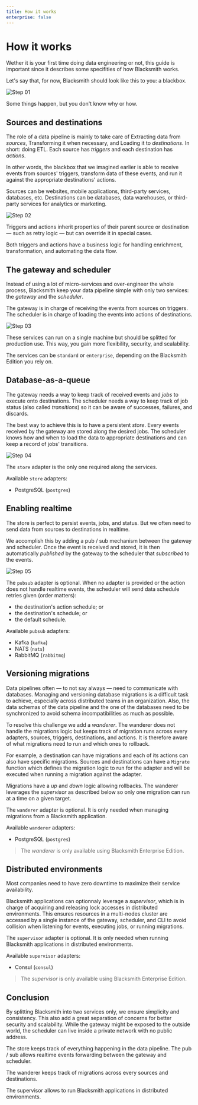 ```yaml
---
title: How it works
enterprise: false
---
```


# How it works

Wether it is your first time doing data engineering or not, this guide is important
since it describes some specifities of how Blacksmith works.

Let's say that, for now, Blacksmith should look like this to you: a blackbox.

![Step 01](/images/blacksmith/how.001.png)

Some things happen, but you don't know why or how.

## Sources and destinations

The role of a data pipeline is mainly to take care of Extracting data from *sources*,
Transforming it when necessary, and Loading it to *destinations*. In short: doing ETL.
Each source has *triggers* and each destination has *actions*.

In other words, the blackbox that we imagined earlier is able to receive events from
sources' triggers, transform data of these events, and run it against the appropriate
destinations' actions.

Sources can be websites, mobile applications, third-party services, databases, etc.
Destinations can be databases, data warehouses, or third-party services for analytics
or marketing.

![Step 02](/images/blacksmith/how.002.png)

Triggers and actions inherit properties of their parent source or destination — such
as retry logic — but can override it in special cases.

Both triggers and actions have a business logic for handling enrichment, transformation,
and automating the data flow.

## The gateway and scheduler

Instead of using a lot of micro-services and over-engineer the whole process, Blacksmith
keep your data pipeline simple with only two services: the *gateway* and the *scheduler*.

The gateway is in charge of receiving the events from sources on triggers. The scheduler
is in charge of loading the events into actions of destinations.

![Step 03](/images/blacksmith/how.003.png)

These services can run on a single machine but should be splitted for production
use. This way, you gain more flexibility, security, and scalability.

The services can be `standard` or `enterprise`, depending on the Blacksmith Edition
you rely on.

## Database-as-a-queue

The gateway needs a way to keep track of received events and *jobs* to execute onto
destinations. The scheduler needs a way to keep track of job status (also called
*transitions*) so it can be aware of successes, failures, and discards.

The best way to achieve this is to have a persistent *store*. Every events received
by the gateway are stored along the desired jobs. The scheduler knows how and when
to load the data to appropriate destinations and can keep a record of jobs'
transitions. 

![Step 04](/images/blacksmith/how.004.png)

The `store` adapter is the only one required along the services.

Available `store` adapters:
- PostgreSQL (`postgres`)

## Enabling realtime

The store is perfect to persist events, jobs, and status. But we often need to
send data from sources to destinations in realtime.

We accomplish this by adding a pub / sub mechanism between the gateway and scheduler.
Once the event is received and stored, it is then automatically *published*  by the
gateway to the scheduler that *subscribed* to the events.

![Step 05](/images/blacksmith/how.005.png)

The `pubsub` adapter is optional. When no adapter is provided or the action does not
handle realtime events, the scheduler will send data schedule retries given (order
matters):
- the destination's action schedule; or
- the destination's schedule; or
- the default schedule.

Available `pubsub` adapters:
- Kafka (`kafka`)
- NATS (`nats`)
- RabbitMQ (`rabbitmq`)

## Versioning migrations

Data pipelines often — to not say always — need to communicate with databases.
Managing and versioning database migrations is a difficult task to achieve,
especially across distributed teams in an organization. Also, the data schemas
of the data pipeline and the one of the databases need to be synchronized to
avoid schema incompatibilities as much as possible.

To resolve this challenge we add a *wanderer*. The wanderer does not handle the
migrations logic but keeps track of migration runs across every adapters, sources,
triggers, destinations, and actions. It is therefore aware of what migrations need
to run and which ones to rollback.

For example, a destination can have migrations and each of its actions can also
have specific migrations. Sources and destinations can have a `Migrate` function
which defines the migration logic to run for the adapter and will be executed
when running a migration against the adapter.

Migrations have a *up* and *down* logic allowing rollbacks. The wanderer leverages
the *supervisor* as described below so only one migration can run at a time on a
given target.

The `wanderer` adapter is optional. It is only needed when managing migrations from
a Blacksmith application.

Available `wanderer` adapters:
- PostgreSQL (`postgres`)

> The *wanderer* is only available using Blacksmith Enterprise Edition.

## Distributed environments

Most companies need to have zero downtime to maximize their service availability.

Blacksmith applications can optionnaly leverage a *supervisor*, which is in charge
of acquiring and releasing lock accesses in distributed environments. This ensures
resources in a multi-nodes cluster are accessed by a single instance of the
gateway, scheduler, and CLI to avoid collision when listening for events, executing
jobs, or running migrations.

The `supervisor` adapter is optional. It is only needed when running Blacksmith
applications in distributed environments.

Available `supervisor` adapters:
- Consul (`consul`)

> The *supervisor* is only available using Blacksmith Enterprise Edition.

## Conclusion

By splitting Blacksmith into two services only, we ensure simplicity and consistency.
This also add a great separation of concerns for better security and scalability.
While the gateway might be exposed to the outside world, the scheduler can live
inside a private network with no public address.

The store keeps track of everything happening in the data pipeline. The pub / sub
allows realtime events forwarding between the gateway and scheduler.

The wanderer keeps track of migrations across every sources and destinations.

The supervisor allows to run Blacksmith applications in distributed environments.
